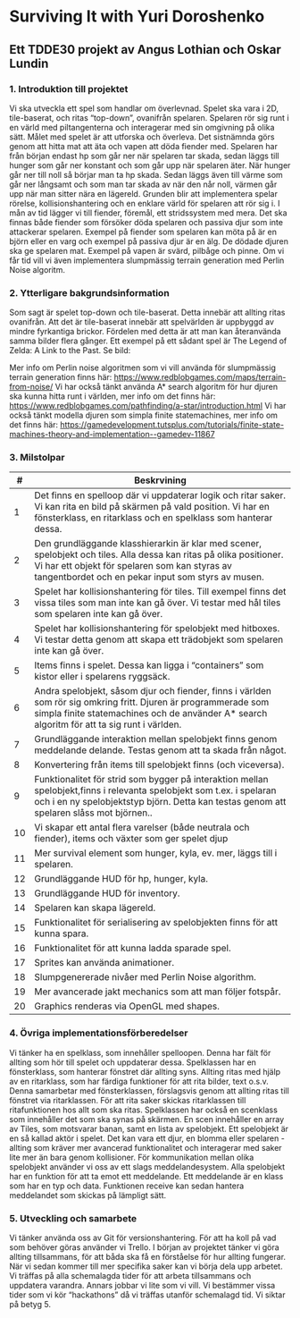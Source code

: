 # Surviving It with Yuri Doroshenko

## Ett TDDE30 projekt av Angus Lothian och Oskar Lundin

### 1. Introduktion till projektet
Vi ska utveckla ett spel som handlar om överlevnad. Spelet ska vara i 2D, tile-baserat, och ritas “top-down”, ovanifrån spelaren.
Spelaren rör sig runt i en värld med piltangenterna och interagerar med sin omgivning på olika sätt. Målet med spelet är att utforska och överleva. Det sistnämnda görs genom att hitta mat att äta och vapen att döda fiender med. Spelaren har från början endast hp som går ner när spelaren tar skada, sedan läggs till hunger som går ner konstant och som går upp när spelaren äter. När hunger går ner till noll så börjar man ta hp skada. Sedan läggs även till värme som går ner långsamt och som man tar skada av när den når noll, värmen går upp när man sitter nära en lägereld.
Grunden blir att implementera spelar rörelse, kollisionshantering och en enklare värld för spelaren att rör sig i. I mån av tid lägger vi till fiender, föremål, ett stridssystem med mera.
Det ska finnas både fiender som försöker döda spelaren och passiva djur som inte attackerar spelaren. Exempel på fiender som spelaren kan möta på är en björn eller en varg och exempel på passiva djur är en älg. De dödade djuren ska ge spelaren mat.
Exempel på vapen är svärd, pilbåge och pinne.
Om vi får tid vill vi även implementera slumpmässig terrain generation med Perlin Noise algoritm.

### 2. Ytterligare bakgrundsinformation
Som sagt är spelet top-down och tile-baserat. Detta innebär att allting ritas ovanifrån. Att det är tile-baserat innebär att spelvärlden är uppbyggd av mindre fyrkantiga brickor. Fördelen med detta är att man kan återanvända samma bilder flera gånger.
Ett exempel på ett sådant spel är The Legend of Zelda: A Link to the Past.
Se bild:

Mer info om Perlin noise algoritmen som vi vill använda för slumpmässig terrain generation finns här: https://www.redblobgames.com/maps/terrain-from-noise/
Vi har också tänkt använda A* search algoritm för hur djuren ska kunna hitta runt i världen, mer info om det finns här: https://www.redblobgames.com/pathfinding/a-star/introduction.html
Vi har också tänkt modella djuren som simpla finite statemachines, mer info om det finns här: https://gamedevelopment.tutsplus.com/tutorials/finite-state-machines-theory-and-implementation--gamedev-11867


### 3. Milstolpar

| **#** | **Beskrvining** |
|-------|----------------------------------------------------------------------------------------------------------------------------------------------------------------------------------------------------------------------------|
| 1 | Det finns en spelloop där vi uppdaterar logik och ritar saker. Vi kan rita en bild på skärmen på vald position. Vi har en fönsterklass, en ritarklass och en spelklass som hanterar dessa. |
| 2 | Den grundläggande klasshierarkin är klar med scener, spelobjekt och tiles. Alla dessa kan ritas på olika positioner. Vi har ett objekt för spelaren som kan styras av tangentbordet och en pekar input som styrs av musen. |
| 3 | Spelet har kollisionshantering för tiles. Till exempel finns det vissa tiles som man inte kan gå över. Vi testar med hål tiles som spelaren inte kan gå över. |
| 4 | Spelet har kollisionshantering för spelobjekt med hitboxes. Vi testar detta genom att skapa ett trädobjekt som spelaren inte kan gå över. |
| 5 | Items finns i spelet. Dessa kan ligga i “containers” som kistor eller i spelarens ryggsäck. |
| 6 | Andra spelobjekt, såsom djur och fiender, finns i världen som rör sig omkring fritt. Djuren är programmerade som simpla finite statemachines och de använder A* search algoritm för att ta sig runt i världen. |
| 7 | Grundläggande interaktion mellan spelobjekt finns genom meddelande delande. Testas genom att ta skada från något. |
| 8 | Konvertering från items till spelobjekt finns (och viceversa). |
| 9 | Funktionalitet för strid som bygger på interaktion mellan spelobjekt,finns i relevanta spelobjekt som t.ex. i spelaran och i en ny spelobjektstyp björn. Detta kan testas genom att spelaren slåss mot björnen.. |
| 10 | Vi skapar ett antal flera varelser (både neutrala och fiender), items och växter som ger spelet djup |
| 11 | Mer survival element som hunger, kyla, ev. mer, läggs till i spelaren. |
| 12 | Grundläggande HUD för hp, hunger, kyla. |
| 13 | Grundläggande HUD för inventory. |
| 14 | Spelaren kan skapa lägereld. |
| 15 | Funktionalitet för serialisering av spelobjekten finns för att kunna spara. |
| 16 | Funktionalitet för att kunna ladda sparade spel. |
| 17 | Sprites kan använda animationer. |
| 18 | Slumpgenererade nivåer med Perlin Noise algorithm. |
| 19 | Mer avancerade jakt mechanics som att man följer fotspår. |
| 20 | Graphics renderas via OpenGL med shapes. |

### 4. Övriga implementationsförberedelser
Vi tänker ha en spelklass, som innehåller spelloopen. Denna har fält för allting som hör till spelet och uppdaterar dessa. Spelklassen har en fönsterklass, som hanterar fönstret där allting syns.
Allting ritas med hjälp av en ritarklass, som har färdiga funktioner för att rita bilder, text o.s.v. Denna samarbetar med fönsterklassen, förslagsvis genom att allting ritas till fönstret via ritarklassen. För att rita saker skickas ritarklassen till ritafunktionen hos allt som ska ritas.
Spelklassen har också en scenklass som innehåller det som ska synas på skärmen. En scen innehåller en array av Tiles, som motsvarar banan, samt en lista av spelobjekt. Ett spelobjekt är en så kallad aktör i spelet. Det kan vara ett djur, en blomma eller spelaren - allting som kräver mer avancerad funktionalitet och interagerar med saker lite mer än bara genom kollisioner.
För kommunikation mellan olika spelobjekt använder vi oss av ett slags meddelandesystem. Alla spelobjekt har en funktion för att ta emot ett meddelande. Ett meddelande är en klass som har en typ och data. Funktionen receive kan sedan hantera meddelandet som skickas på lämpligt sätt.

### 5. Utveckling och samarbete
Vi tänker använda oss av Git för versionshantering. För att ha koll på vad som behöver göras använder vi Trello.
I början av projektet tänker vi göra allting tillsammans, för att båda ska få en förståelse för hur allting fungerar. När vi sedan kommer till mer specifika saker kan vi börja dela upp arbetet.
Vi träffas på alla schemalagda tider för att arbeta tillsammans och uppdatera varandra. Annars jobbar vi lite som vi vill. Vi bestämmer vissa tider som vi kör “hackathons” då vi träffas utanför schemalagd tid.
Vi siktar på betyg 5.
